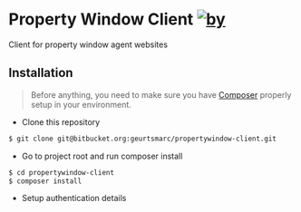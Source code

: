 Property Window Client [![by](https://img.shields.io/badge/by-%40marcgeurts-ff69b4.svg?style=flat-square)](https://bitbucket.org/geurtsmarc)
========================

Client for property window agent websites

## Installation

> Before anything, you need to make sure you have [Composer](https://getcomposer.org) properly setup in your environment.

* Clone this repository
```bash
$ git clone git@bitbucket.org:geurtsmarc/propertywindow-client.git
```

* Go to project root and run composer install 
```bash
$ cd propertywindow-client
$ composer install
```

* Setup authentication details



